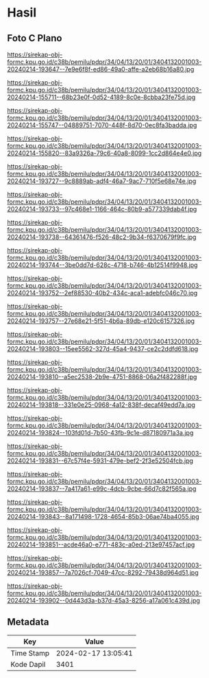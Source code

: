 # Hasil

## Foto C Plano

https://sirekap-obj-formc.kpu.go.id/c38b/pemilu/pdpr/34/04/13/20/01/3404132001003-20240214-193647--7e9e6f8f-ed86-49a0-affe-a2eb68b16a80.jpg

https://sirekap-obj-formc.kpu.go.id/c38b/pemilu/pdpr/34/04/13/20/01/3404132001003-20240214-155711--68b23e0f-0d52-4189-8c0e-8cbba23fe75d.jpg

https://sirekap-obj-formc.kpu.go.id/c38b/pemilu/pdpr/34/04/13/20/01/3404132001003-20240214-155747--04889751-7070-448f-8d70-0ec8fa3badda.jpg

https://sirekap-obj-formc.kpu.go.id/c38b/pemilu/pdpr/34/04/13/20/01/3404132001003-20240214-155820--83a9326a-79c6-40a8-8099-1cc2d864e4e0.jpg

https://sirekap-obj-formc.kpu.go.id/c38b/pemilu/pdpr/34/04/13/20/01/3404132001003-20240214-193727--9c8889ab-adf4-46a7-9ac7-710f5e68e74e.jpg

https://sirekap-obj-formc.kpu.go.id/c38b/pemilu/pdpr/34/04/13/20/01/3404132001003-20240214-193733--97c468e1-1166-464c-80b9-a577339dab4f.jpg

https://sirekap-obj-formc.kpu.go.id/c38b/pemilu/pdpr/34/04/13/20/01/3404132001003-20240214-193738--64361476-f526-48c2-9b34-f6370679f9fc.jpg

https://sirekap-obj-formc.kpu.go.id/c38b/pemilu/pdpr/34/04/13/20/01/3404132001003-20240214-193744--3be0dd7d-628c-4718-b746-4b12514f9948.jpg

https://sirekap-obj-formc.kpu.go.id/c38b/pemilu/pdpr/34/04/13/20/01/3404132001003-20240214-193752--2ef88530-40b2-434c-aca1-adebfc046c70.jpg

https://sirekap-obj-formc.kpu.go.id/c38b/pemilu/pdpr/34/04/13/20/01/3404132001003-20240214-193757--27e68e21-5f51-4b6a-89db-e120c6157326.jpg

https://sirekap-obj-formc.kpu.go.id/c38b/pemilu/pdpr/34/04/13/20/01/3404132001003-20240214-193803--15ee5562-327d-45a4-9437-ce2c2ddfd618.jpg

https://sirekap-obj-formc.kpu.go.id/c38b/pemilu/pdpr/34/04/13/20/01/3404132001003-20240214-193810--a5ec2538-2b9e-4751-8868-06a2f482288f.jpg

https://sirekap-obj-formc.kpu.go.id/c38b/pemilu/pdpr/34/04/13/20/01/3404132001003-20240214-193818--331e0e25-0968-4a12-838f-decaf49edd7a.jpg

https://sirekap-obj-formc.kpu.go.id/c38b/pemilu/pdpr/34/04/13/20/01/3404132001003-20240214-193824--103fd01d-7b50-43fb-9c1e-d87180971a3a.jpg

https://sirekap-obj-formc.kpu.go.id/c38b/pemilu/pdpr/34/04/13/20/01/3404132001003-20240214-193831--67c57f4e-5931-479e-bef2-2f3e52504fcb.jpg

https://sirekap-obj-formc.kpu.go.id/c38b/pemilu/pdpr/34/04/13/20/01/3404132001003-20240214-193837--7a417a61-e99c-4dcb-9cbe-66d7c82f565a.jpg

https://sirekap-obj-formc.kpu.go.id/c38b/pemilu/pdpr/34/04/13/20/01/3404132001003-20240214-193843--8a171498-1728-4654-85b3-06ae74ba4055.jpg

https://sirekap-obj-formc.kpu.go.id/c38b/pemilu/pdpr/34/04/13/20/01/3404132001003-20240214-193851--acde46a0-e771-483c-a0ed-213e97457acf.jpg

https://sirekap-obj-formc.kpu.go.id/c38b/pemilu/pdpr/34/04/13/20/01/3404132001003-20240214-193857--7a7026cf-7049-47cc-8292-79438d964d51.jpg

https://sirekap-obj-formc.kpu.go.id/c38b/pemilu/pdpr/34/04/13/20/01/3404132001003-20240214-193902--0d443d3a-b37d-45a3-8256-a17a061c439d.jpg


## Metadata

| Key        | Value               |
| ---------- | ------------------- |
| Time Stamp | 2024-02-17 13:05:41 |
| Kode Dapil | 3401                |



